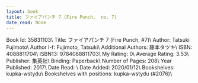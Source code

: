 ```yaml
---
layout: book
title: ファイアパンチ 7 (Fire Punch,  no. 7)
date_read: None
---
```


Book Id: 35831103\ 
Title: ファイアパンチ 7 (Fire Punch, #7)\ 
Author: Tatsuki Fujimoto\ 
Author l-f: Fujimoto, Tatsuki\ 
Additional Authors: 藤本タツキ\ 
ISBN: 4088811704\ 
ISBN13: 9784088811703\ 
My Rating: 0\ 
Average Rating: 3.53\ 
Publisher: 集英社\ 
Binding: Paperback\ 
Number of Pages: 208\ 
Year Published: 2017\ 
Date Read: \ 
Date Added: 2020/01/12\ 
Bookshelves: kupka-wstydu\ 
Bookshelves with positions: kupka-wstydu (#2076)\ 

